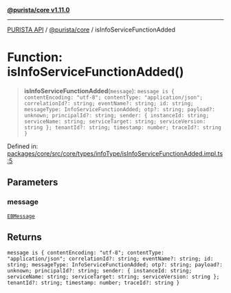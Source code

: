 [**@purista/core v1.11.0**](../README.md)

***

[PURISTA API](../../../packages.md) / [@purista/core](../README.md) / isInfoServiceFunctionAdded

# Function: isInfoServiceFunctionAdded()

> **isInfoServiceFunctionAdded**(`message`): `message is { contentEncoding: "utf-8"; contentType: "application/json"; correlationId?: string; eventName?: string; id: string; messageType: InfoServiceFunctionAdded; otp?: string; payload?: unknown; principalId?: string; sender: { instanceId: string; serviceName: string; serviceTarget: string; serviceVersion: string }; tenantId?: string; timestamp: number; traceId?: string }`

Defined in: [packages/core/src/core/types/infoType/isInfoServiceFunctionAdded.impl.ts:5](https://github.com/puristajs/purista/blob/master/packages/core/src/core/types/infoType/isInfoServiceFunctionAdded.impl.ts#L5)

## Parameters

### message

[`EBMessage`](../type-aliases/EBMessage.md)

## Returns

`message is { contentEncoding: "utf-8"; contentType: "application/json"; correlationId?: string; eventName?: string; id: string; messageType: InfoServiceFunctionAdded; otp?: string; payload?: unknown; principalId?: string; sender: { instanceId: string; serviceName: string; serviceTarget: string; serviceVersion: string }; tenantId?: string; timestamp: number; traceId?: string }`
